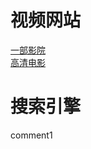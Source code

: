 # 视频网站
<a href="http://www.yibuyy.com">一部影院</a> <br/>
<a href="http://http://www.920hdhd.com">高清电影</a> <br/>
# 搜索引擎
comment1
